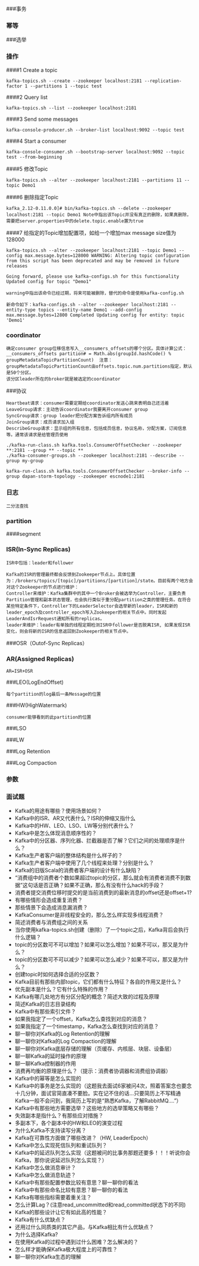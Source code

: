 ###事务

### 幂等

###选举

### 操作

####1 Create a topic

`kafka-topics.sh --create --zookeeper localhost:2181 --replication-factor 1 --partitions 1 --topic test`

####2 Query list

`kafka-topics.sh --list --zookeeper localhost:2181`

####3 Send some messages

`kafka-console-producer.sh --broker-list localhost:9092 --topic test`

####4 Start a consumer

`kafka-console-consumer.sh --bootstrap-server localhost:9092 --topic test --from-beginning`

####5 修改Topic

`kafka-topics.sh --alter --zookeeper localhost:2181 --partitions 11 --topic Demo1`

####6 删除指定Topic

`kafka_2.12-0.11.0.0]# bin/kafka-topics.sh --delete --zookeeper localhost:2181 --topic Demo1 Note中指出该Topic并没有真正的删除，如果真删除，需要把server.properties中的delete.topic.enable置为true`

####7 给指定的Topic增加配置项，如给一个增加max message size值为128000

`kafka-topics.sh --alter --zookeeper localhost:2181 --topic Demo1 --config max.message.bytes=128000 WARNING: Altering topic configuration from this script has been deprecated and may be removed in future releases`

    Going forward, please use kafka-configs.sh for this functionality Updated config for topic "Demo1"
`warning中指出该命令已经过期，将来可能被删除，替代的命令是使用kafka-config.sh`

`新命令如下：kafka-configs.sh --alter --zookeeper localhost:2181 --entity-type topics --entity-name Demo1 --add-config max.message.bytes=12800 Completed Updating config for entity: topic 'Demo1'`

### coordinator

```
确定consumer group位移信息写入__consumers_offsets的哪个分区。具体计算公式：
__consumers_offsets partition# = Math.abs(groupId.hashCode() % groupMetadataTopicPartitionCount)  注意：groupMetadataTopicPartitionCount由offsets.topic.num.partitions指定，默认是50个分区。
该分区leader所在的broker就是被选定的coordinator
```

###协议

```
Heartbeat请求：consumer需要定期给coordinator发送心跳来表明自己还活着
LeaveGroup请求：主动告诉coordinator我要离开consumer group
SyncGroup请求：group leader把分配方案告诉组内所有成员
JoinGroup请求：成员请求加入组
DescribeGroup请求：显示组的所有信息，包括成员信息，协议名称，分配方案，订阅信息等。通常该请求是给管理员使用
```

```
./kafka-run-class.sh kafka.tools.ConsumerOffsetChecker --zookeeper **:2181 --group ** --topic **
./kafka-consumer-groups.sh --zookeeper localhost:2181 --describe --group my-group
```

`kafka-run-class.sh kafka.tools.ConsumerOffsetChecker --broker-info --group dapan-storm-topology --zookeeper escnode1:2181`

### 日志

`二分法查找`

### partition

####segment

### ISR(In-Sync Replicas)

`ISR中包括：leader和follower`

```
Kafka的ISR的管理最终都会反馈到Zookeeper节点上。具体位置为：/brokers/topics/[topic]/partitions/[partition]/state。目前有两个地方会对这个Zookeeper的节点进行维护：
Controller来维护：Kafka集群中的其中一个Broker会被选举为Controller，主要负责Partition管理和副本状态管理，也会执行类似于重分配partition之类的管理任务。在符合某些特定条件下，Controller下的LeaderSelector会选举新的leader，ISR和新的leader_epoch及controller_epoch写入Zookeeper的相关节点中。同时发起LeaderAndIsrRequest通知所有的replicas。
leader来维护：leader有单独的线程定期检测ISR中follower是否脱离ISR, 如果发现ISR变化，则会将新的ISR的信息返回到Zookeeper的相关节点中。
```



###OSR（Outof-Sync Replicas）

### AR(Assigned Replicas)

`AR=ISR+OSR`

###LEO(LogEndOffset)

`每个partition的log最后一条Message的位置`

###HW(HighWatermark)

`consumer能够看到的此partition的位置`

###LSO

###LW

###Log Retention

###Log Compaction

### 参数



### 面试题

- Kafka的用途有哪些？使用场景如何？
- Kafka中的ISR、AR又代表什么？ISR的伸缩又指什么
- Kafka中的HW、LEO、LSO、LW等分别代表什么？
- Kafka中是怎么体现消息顺序性的？
- Kafka中的分区器、序列化器、拦截器是否了解？它们之间的处理顺序是什么？
- Kafka生产者客户端的整体结构是什么样子的？
- Kafka生产者客户端中使用了几个线程来处理？分别是什么？
- Kafka的旧版Scala的消费者客户端的设计有什么缺陷？
- “消费组中的消费者个数如果超过topic的分区，那么就会有消费者消费不到数据”这句话是否正确？如果不正确，那么有没有什么hack的手段？
- 消费者提交消费位移时提交的是当前消费到的最新消息的offset还是offset+1?
- 有哪些情形会造成重复消费？
- 那些情景下会造成消息漏消费？
- KafkaConsumer是非线程安全的，那么怎么样实现多线程消费？
- 简述消费者与消费组之间的关系
- 当你使用kafka-topics.sh创建（删除）了一个topic之后，Kafka背后会执行什么逻辑？
- topic的分区数可不可以增加？如果可以怎么增加？如果不可以，那又是为什么？
- topic的分区数可不可以减少？如果可以怎么减少？如果不可以，那又是为什么？
- 创建topic时如何选择合适的分区数？
- Kafka目前有那些内部topic，它们都有什么特征？各自的作用又是什么？
- 优先副本是什么？它有什么特殊的作用？
- Kafka有哪几处地方有分区分配的概念？简述大致的过程及原理
- 简述Kafka的日志目录结构
- Kafka中有那些索引文件？
- 如果我指定了一个offset，Kafka怎么查找到对应的消息？
- 如果我指定了一个timestamp，Kafka怎么查找到对应的消息？
- 聊一聊你对Kafka的Log Retention的理解
- 聊一聊你对Kafka的Log Compaction的理解
- 聊一聊你对Kafka底层存储的理解（页缓存、内核层、块层、设备层）
- 聊一聊Kafka的延时操作的原理
- 聊一聊Kafka控制器的作用
- 消费再均衡的原理是什么？（提示：消费者协调器和消费组协调器）
- Kafka中的幂等是怎么实现的
- Kafka中的事务是怎么实现的（这题我去面试6家被问4次，照着答案念也要念十几分钟，面试官简直凑不要脸。实在记不住的话...只要简历上不写精通Kafka一般不会问到，我简历上写的是“熟悉Kafka，了解RabbitMQ....”）
- Kafka中有那些地方需要选举？这些地方的选举策略又有哪些？
- 失效副本是指什么？有那些应对措施？
- 多副本下，各个副本中的HW和LEO的演变过程
- 为什么Kafka不支持读写分离？
- Kafka在可靠性方面做了哪些改进？（HW, LeaderEpoch）
- Kafka中怎么实现死信队列和重试队列？
- Kafka中的延迟队列怎么实现（这题被问的比事务那题还要多！！！听说你会Kafka，那你说说延迟队列怎么实现？）
- Kafka中怎么做消息审计？
- Kafka中怎么做消息轨迹？
- Kafka中有那些配置参数比较有意思？聊一聊你的看法
- Kafka中有那些命名比较有意思？聊一聊你的看法
- Kafka有哪些指标需要着重关注？
- 怎么计算Lag？(注意read_uncommitted和read_committed状态下的不同)
- Kafka的那些设计让它有如此高的性能？
- Kafka有什么优缺点？
- 还用过什么同质类的其它产品，与Kafka相比有什么优缺点？
- 为什么选择Kafka?
- 在使用Kafka的过程中遇到过什么困难？怎么解决的？
- 怎么样才能确保Kafka极大程度上的可靠性？
- 聊一聊你对Kafka生态的理解